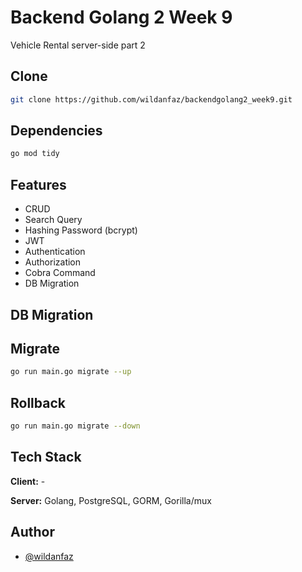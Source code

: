 # Backend Golang 2 Week 9

Vehicle Rental server-side part 2

## Clone
```bash
git clone https://github.com/wildanfaz/backendgolang2_week9.git
```

## Dependencies
```bash
go mod tidy
```

## Features

- CRUD
- Search Query
- Hashing Password (bcrypt)
- JWT
- Authentication
- Authorization
- Cobra Command
- DB Migration

## DB Migration
Migrate
-
```bash
go run main.go migrate --up
```

Rollback
-
```bash
go run main.go migrate --down
```

## Tech Stack

**Client:** -

**Server:** Golang, PostgreSQL, GORM, Gorilla/mux

## Author

- [@wildanfaz](https://www.github.com/wildanfaz)

